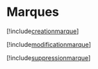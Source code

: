 # Marques

[!include[creationmarque](marques.creationmarque.autogen.md)]

[!include[modificationmarque](marques.modificationmarque.autogen.md)]

[!include[suppressionmarque](marques.suppressionmarque.autogen.md)]


























































































































